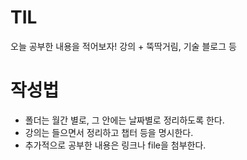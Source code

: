 # TIL
오늘 공부한 내용을 적어보자! 강의 + 뚝딱거림, 기술 블로그 등

# 작성법

- 폴더는 월간 별로, 그 안에는 날짜별로 정리하도록 한다.
- 강의는 들으면서 정리하고 챕터 등을 명시한다.
- 추가적으로 공부한 내용은 링크나 file을 첨부한다.